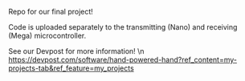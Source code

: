 Repo for our final project!

Code is uploaded separately to the transmitting (Nano) and receiving (Mega) microcontroller.

See our Devpost for more information! \n
https://devpost.com/software/hand-powered-hand?ref_content=my-projects-tab&ref_feature=my_projects
